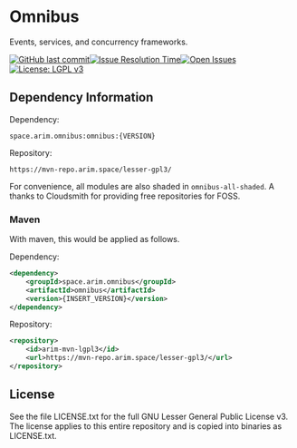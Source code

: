 # Omnibus
Events, services, and concurrency frameworks.

[![GitHub last commit](https://img.shields.io/github/last-commit/A248/Omnibus.svg)](https://github.com/A248/Omnibus/commits/master)[![Issue Resolution Time](http://isitmaintained.com/badge/resolution/A248/Omnibus.svg)](http://isitmaintained.com/project/A248/Omnibus "Average time to resolve an issue")[![Open Issues](http://isitmaintained.com/badge/open/A248/Omnibus.svg)](http://isitmaintained.com/project/A248/Omnibus "Percentage of issues still open")[![License: LGPL v3](https://img.shields.io/badge/License-LGPLv3-blue.svg)](https://www.gnu.org/licenses/lgpl-3.0-standalone.html)

## Dependency Information

Dependency:

`space.arim.omnibus:omnibus:{VERSION}`

Repository:

`https://mvn-repo.arim.space/lesser-gpl3/`

For convenience, all modules are also shaded in `omnibus-all-shaded`. A thanks to Cloudsmith for providing free repositories for FOSS.

### Maven

With maven, this would be applied as follows.

Dependency:

```xml
<dependency>
	<groupId>space.arim.omnibus</groupId>
	<artifactId>omnibus</artifactId>
	<version>{INSERT_VERSION}</version>
</dependency>
```

Repository:

``` xml
<repository>
	<id>arim-mvn-lgpl3</id>
	<url>https://mvn-repo.arim.space/lesser-gpl3/</url>
</repository>
```

## License

See the file LICENSE.txt for the full GNU Lesser General Public License v3. The license applies to this entire repository and is copied into binaries as LICENSE.txt.
